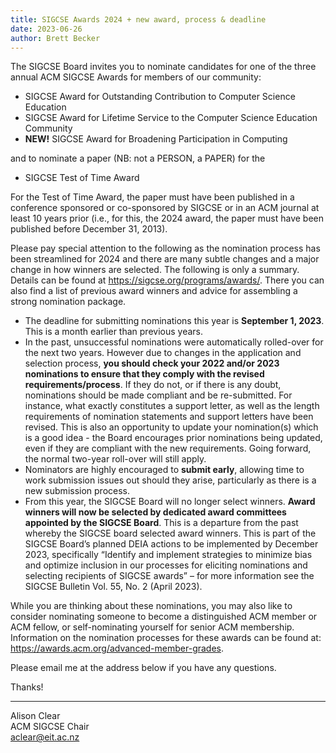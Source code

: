 ```yaml
---
title: SIGCSE Awards 2024 + new award, process & deadline
date: 2023-06-26
author: Brett Becker
---
```


The SIGCSE Board invites you to nominate candidates for one of the three annual ACM SIGCSE Awards for members of our community:

* SIGCSE Award for Outstanding Contribution to Computer Science Education
* SIGCSE Award for Lifetime Service to the Computer Science Education Community
* **NEW!** SIGCSE Award for Broadening Participation in Computing

and to nominate a paper (NB: not a PERSON, a PAPER) for the

* SIGCSE Test of Time Award

For the Test of Time Award, the paper must have been published in a conference sponsored or co-sponsored by SIGCSE or in an ACM journal at least 10 years prior (i.e., for this, the 2024 award, the paper must have been published before December 31, 2013).

Please pay special attention to the following as the nomination process has been streamlined for 2024 and there are many subtle changes and a major change in how winners are selected. The following is only a summary. Details can be found at <https://sigcse.org/programs/awards/>. There you can also find a list of previous award winners and advice for assembling a strong nomination package.

* The deadline for submitting nominations this year is **September 1, 2023**. This is a month earlier than previous years. 
* In the past, unsuccessful nominations were automatically rolled-over for the next two years. However due to changes in the application and selection process, **you should check your 2022 and/or 2023 nominations to ensure that they comply with the revised requirements/process**. If they do not, or if there is any doubt, nominations should be made compliant and be re-submitted. For instance, what exactly constitutes a support letter, as well as the length requirements of nomination statements and support letters have been revised. This is also an opportunity to update your nomination(s) which is a good idea - the Board encourages prior nominations being updated, even if they are compliant with the new requirements. Going forward, the normal two-year roll-over will still apply. 
* Nominators are highly encouraged to **submit early**, allowing time to work submission issues out should they arise, particularly as there is a new submission process. 
* From this year, the SIGCSE Board will no longer select winners. **Award winners will now be selected by dedicated award committees appointed by the SIGCSE Board**. This is a departure from the past whereby the SIGCSE board selected award winners. This is part of the SIGCSE Board’s planned DEIA actions to be implemented by December 2023, specifically “Identify and implement strategies to minimize bias and optimize inclusion in our processes for eliciting nominations and selecting recipients of SIGCSE awards” – for more information see the SIGCSE Bulletin Vol. 55, No. 2 (April 2023).

While you are thinking about these nominations, you may also like to consider nominating someone to become a distinguished ACM member or ACM fellow, or self-nominating yourself for senior ACM membership. Information on the nomination processes for these awards can be found at: <https://awards.acm.org/advanced-member-grades>.
 
Please email me at the address below if you have any questions.

Thanks! 


---
Alison Clear\
ACM SIGCSE Chair\
[aclear@eit.ac.nz](mailto:aclear@eit.ac.nz)
